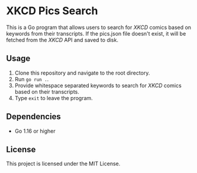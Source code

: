 # XKCD Pics Search

This is a Go program that allows users to search for *XKCD* comics based on keywords from their transcripts. If the
pics.json file doesn't exist, it will be fetched from the *XKCD* API and saved to disk.

## Usage

1. Clone this repository and navigate to the root directory.
2. Run `go run .`.
3. Provide whitespace separated keywords to search for *XKCD* comics based on their transcripts.
4. Type `exit` to leave the program.

## Dependencies

* Go 1.16 or higher

## License

This project is licensed under the MIT License.